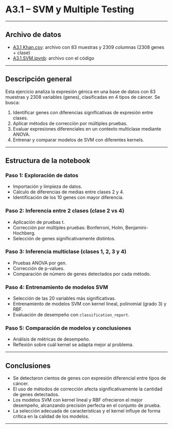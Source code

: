 # A3.1 – SVM y Multiple Testing

---

## Archivo de datos

- [A3.1 Khan.csv](https://github.com/raulquinterog/SVM-y-Multiple-Testing/blob/207a342eceeb7489c7d0c804e8dfbdb7571bd95e/A3.1%20Khan.csv): archivo con 83 muestras y 2309 columnas (2308 genes + clase)
- [A3.1.SVM.ipynb](https://github.com/raulquinterog/SVM-y-Multiple-Testing/blob/207a342eceeb7489c7d0c804e8dfbdb7571bd95e/A3.1.SVM.ipynb): archivo con el código

---

## Descripción general

Esta ejercicio analiza la expresión génica en una base de datos con 83 muestras y 2308 variables (genes), clasificadas en 4 tipos de cáncer. Se busca:

1. Identificar genes con diferencias significativas de expresión entre clases.
2. Aplicar métodos de corrección por múltiples pruebas.
3. Evaluar expresiones diferenciales en un contexto multiclase mediante ANOVA.
4. Entrenar y comparar modelos de SVM con diferentes kernels.

---

## Estructura de la notebook

### Paso 1: Exploración de datos
- Importación y limpieza de datos.
- Cálculo de diferencias de medias entre clases 2 y 4.
- Identificación de los 10 genes con mayor diferencia.

### Paso 2: Inferencia entre 2 clases (clase 2 vs 4)
- Aplicación de pruebas t.
- Corrección por múltiples pruebas: Bonferroni, Holm, Benjamini-Hochberg.
- Selección de genes significativamente distintos.

### Paso 3: Inferencia multiclase (clases 1, 2, 3 y 4)
- Pruebas ANOVA por gen.
- Corrección de p-values.
- Comparación de número de genes detectados por cada método.

### Paso 4: Entrenamiento de modelos SVM
- Selección de las 20 variables más significativas.
- Entrenamiento de modelos SVM con kernel lineal, polinomial (grado 3) y RBF.
- Evaluación de desempeño con `classification_report`.

### Paso 5: Comparación de modelos y conclusiones
- Análisis de métricas de desempeño.
- Reflexión sobre cuál kernel se adapta mejor al problema.

---

## Conclusiones

- Se detectaron cientos de genes con expresión diferencial entre tipos de cáncer.
- El uso de métodos de corrección afecta significativamente la cantidad de genes detectados.
- Los modelos SVM con kernel lineal y RBF ofrecieron el mejor desempeño, alcanzando precisión perfecta en el conjunto de prueba.
- La selección adecuada de características y el kernel influye de forma crítica en la calidad de los modelos.

---
